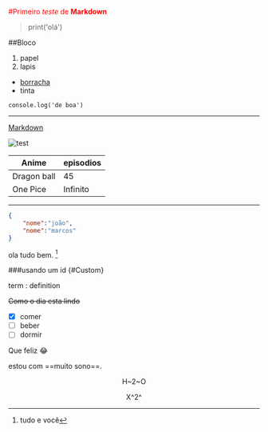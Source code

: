[comentario]:#

<font color='red'> 

#Primeiro *teste* de **Markdown**

</font>

>print('olá')

##Bloco

1. papel
2. lapis

- [borracha](#Custom)
- tinta

`console.log('de boa')`

---

[Markdown](https://www.markdownguide.org/cheat-sheet/)

![test](https://upload.wikimedia.org/wikipedia/commons/thumb/4/48/Markdown-mark.svg/800px-Markdown-mark.svg.png)


| Anime | episodios |
|-------------|-------|
|Dragon ball| 45|
|One Pice| Infinito|
---

```json
{
    "nome":"joão",
    "nome":"marcos"
}
```

ola tudo bem. [^1]
[^1]:tudo e você

###usando um id {#Custom}

term
: definition

~~Como o dia esta lindo~~

- [x] comer
- [ ] beber
- [ ] dormir

Que feliz :joy:

estou com ==muito sono==.

<center>

H~2~O

X^2^

</center>